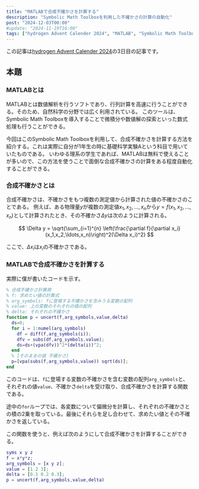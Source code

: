 ```yaml
---
title: "MATLABで合成不確かさを計算する"
description: "Symbolic Math Toolboxを利用した不確かさの計算の自動化"
post: "2024-12-03T00:00"
#update: "2024-11-19T16:00"
tags: ["hydrogen Advent Calender 2024", "MATLAB", "Symbolic Math Toolbox"]
---
```


この記事は[hydrogen Advent Calender 2024](https://adventar.org/calendars/10672)の3日目の記事です。

## 本題

### MATLABとは

MATLABとは数値解析を行うソフトであり、行列計算を高速に行うことができる。そのため、自然科学の分野では広く利用されている。
このツールは、Symbolic Math Toolboxを導入することで微積分や数値解の探索といった数式処理も行うことができる。

今回はこのSymbolic Math Toolboxを利用して、合成不確かさを計算する方法を紹介する。これは実際に自分が1年生の時に基礎科学実験Aという科目で用いていたものである。
いわゆる理系の学生であれば、MATLABは無料で使えることが多いので、この方法を使うことで面倒な合成不確かさの計算をある程度自動化することができる。

### 合成不確かさとは

合成不確かさは、不確かさをもつ複数の測定値から計算された値の不確かさのことである。
例えば、ある物理量$y$が複数の測定値$x_1, x_2, \ldots, x_n$から$y=f(x_1,x_2,\ldots,x_n)$として計算されたとき、その不確かさ$\Delta y$は次のように計算される。

$$
\Delta y = \sqrt{\sum_{i=1}^{n} \left(\frac{\partial f}{\partial x_i}(x_1,x_2,\ldots,x_n)\right)^2(\Delta x_i)^2}
$$

ここで、$\Delta x_i$は$x_i$の不確かさである。

### MATLABで合成不確かさを計算する

実際に僕が書いたコードを示す。

```matlab
% 合成不確かさ計算用
% f: 求めたい値の計算式
% arg_symbols: fに登場する不確かさを含みうる変数の配列
% value: 上の変数のそれぞれの値の配列
% delta: それぞれの不確かさ
function p = uncert(f,arg_symbols,value,delta)
  ds=0;
  for i = 1:numel(arg_symbols)
    df = diff(f,arg_symbols(i));
    dfv = subs(df,arg_symbols,value);
    ds=ds+(vpa(dfv))^2*(delta(i))^2;
  end
  % [そのままの値 不確かさ]
  p=[vpa(subs(f,arg_symbols,value)) sqrt(ds)];
end
```

このコードは、`f`に登場する変数の不確かさを含む変数の配列`arg_symbols`と、それぞれの値`value`、不確かさ`delta`を受け取り、合成不確かさを計算する関数である。

途中の`for`ループでは、各変数について偏微分を計算し、それぞれの不確かさとの積の2乗を取っている。最後にそれらを足し合わせて、求めたい値とその不確かさを返している。

この関数を使うと、例えば次のようにして合成不確かさを計算することができる。

```matlab
syms x y z
f = x*y*z;
arg_symbols = [x y z];
value = [1 2 3];
delta = [0.1 0.2 0.3];
p = uncert(f,arg_symbols,value,delta)
```
